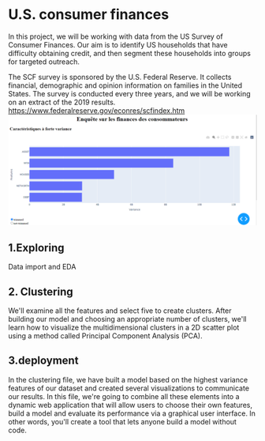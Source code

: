 # U.S. consumer finances
In this project, we will be working with data from the US Survey of Consumer Finances. Our aim is to identify US households that have difficulty obtaining credit, and then segment these households into groups for targeted outreach.

The SCF survey is sponsored by the U.S. Federal Reserve. It collects financial, demographic and opinion information on families in the United States. The survey is conducted every three years, and we will be working on an extract of the 2019 results.
https://www.federalreserve.gov/econres/scfindex.htm
![Alt text](data/urnb.png)

## 1.Exploring
Data import and EDA
## 2. Clustering
We'll examine all the features and select five to create clusters. After building our model and choosing an appropriate number of clusters, we'll learn how to visualize the multidimensional clusters in a 2D scatter plot using a method called Principal Component Analysis (PCA).

## 3.deployment
In the clustering file, we have built a model based on the highest variance features of our dataset and created several visualizations to communicate our results. In this file, we're going to combine all these elements into a dynamic web application that will allow users to choose their own features, build a model and evaluate its performance via a graphical user interface. In other words, you'll create a tool that lets anyone build a model without code.